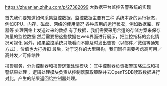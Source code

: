 https://zhuanlan.zhihu.com/p/27382099
大数据平台监控告警系统的实现

首先我们要知道如何采集监控数据，监控数据主要有三种
系统本身的运行状态，例如CPU、内存、磁盘、网络的使用情况
各种应用的运行状况，例如数据库、容器等
处理网络上发送过来的数据
有了数据，我们需要采用合适的存储方案来保存海量的监控数据
然后需要把这些数据在web界面进行展示，把监控指标的变化情况可视化
另外，如果监控系统只能看而不能及时发出告警（以邮件／微信等通知方式），价值也大打折扣
最后，对于这样的大型架构，我们同样需要考虑高可用／高并发／可伸缩性



报警服务，分为控制器和报警逻辑处理模块：
其中控制器负责报警策略生成和报警结果处理；
逻辑处理模块负责从控制器获取策略并去OpenTSDB读取数据进行对比，产生的结果返回给控制器处理。